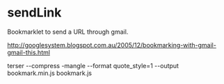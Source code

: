 # sendLink

Bookmarklet to send a URL through gmail.

http://googlesystem.blogspot.com.au/2005/12/bookmarking-with-gmail-gmail-this.html

terser --compress -mangle --format quote_style=1 --output bookmark.min.js bookmark.js
